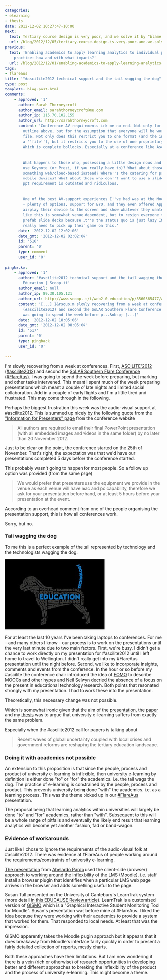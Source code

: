 ```yaml
---
categories:
- elearning
- thesis
date: 2012-12-02 10:27:47+10:00
next:
  text: Tertiary course design is very poor, and we solve it by "blame the teacher"
  url: /blog/2012/12/05/tertiary-course-design-is-very-poor-and-we-solve-it-by-blame-the-teacher/
previous:
  text: 'Enabling academics to apply learning analytics to individual pedagogical
    practice: how and with what impacts?'
  url: /blog/2012/12/01/enabling-academics-to-apply-learning-analytics-to-individual-pedagogical-practice-how-and-with-what-impacts-2/
tags:
- flareaus
title: '"#ascilite2012 technical support and the tail wagging the dog"'
type: post
template: blog-post.html
comments:
    - approved: '1'
      author: Sarah Thorneycroft
      author_email: sarahthorneycroft@me.com
      author_ip: 115.70.102.155
      author_url: http://sarahthorneycroft.com
      content: 'Conference AV requirements irk me no end. Not only for the reasons you
        outline above, but for the assumption that everyone will be working with a Powerpoint
        file. Not only does this restrict you to one format (and the inflexible use of
        a ''file''), but it restricts you to the use of one proprietary piece of software.
        Which is complete bollocks. Especially at a conference like Ascilite.
    
    
        What happens to those who, possessing a little design nous and a Mac, want to
        use Keynote (or Prezi, if you really have to)? What about those who want to use
        something web/cloud-based instead? Where''s the catering for presentation from
        mobile devices? What about those who don''t want to use a slideshow at all? The
        ppt requirement is outdated and ridiculous.
    
    
        One of the best AV-support experiences I''ve had was at the Moodlemoot this year
        - plenty of options, support for BYO, and they even offered Apple TVs so one could
        airplay their device to the screen and show whatever they wanted. I realise stuff
        like this is somewhat venue-dependent, but to resign everyone to the use of Microsofted
        prefab slide decks because it''s the status quo is just lazy IMHO. Edtech conferences
        really need to pick up their game on this.'
      date: '2012-12-02 12:02:06'
      date_gmt: '2012-12-02 02:02:06'
      id: '516'
      parent: '0'
      type: comment
      user_id: '0'
    
pingbacks:
    - approved: '1'
      author: '#ascilite2012 technical support and the tail wagging the&nbsp;dog | Web2.0
        Education | Scoop.it'
      author_email: null
      author_ip: 89.30.105.121
      author_url: http://www.scoop.it/t/web2-0-education/p/3560365477/ascilite2012-technical-support-and-the-tail-wagging-the-dog
      content: '[...] I&rsquo;m slowly recovering from a week at conferences. First, ASCILITE&rsquo;2012
        (#ascilite2012) and second the SoLAR Southern Flare Conference (#FlareAus). I
        was going to spend the week before p...&nbsp; [...]'
      date: '2012-12-02 18:05:06'
      date_gmt: '2012-12-02 08:05:06'
      id: '517'
      parent: '0'
      type: pingback
      user_id: '0'
    
---
```

I'm slowly recovering from a week at conferences. First, [ASCILITE'2012 (#ascilite2012)](http://www.ascilite2012.org/home) and second the [SoLAR Southern Flare Conference (#FlareAus)](http://epress.lib.uts.edu.au/conferences/index.php/SoLAR/SSFC12). I was going to spend the week before preparing, but marking and other tasks intervened. This meant I spent much of the week preparing presentations which meant a couple of late nights and limited social collaboration. Add in a couple of early flights and I'm a little tired and frustrated. This may come through in the following.

Perhaps the biggest frustration this week was the audio-visual support at #ascilite2012. This is summed up nicely by the following quote from the ["Information for Presenters" page](http://www.ascilite2012.org/information-for-presenters) from the conference website

> All authors are required to email their final PowerPoint presentation (with all embedded images and videos in the same folder) by no later than 20 November 2012.

Just to be clear on the point, the conference started on the 25th of November. That's right, the expectation was that we'd have our presentations completed 5 days before the conference started.

This probably wasn't going to happen for most people. So a follow up option was provided (from the same page)

> We would prefer that presenters use the equipment we provide in the venue as each venue will have mac and pc capability, therefore we ask for your presentation before hand, or at least 5 hours before your presentation at the event.

According to an overhead comment from one of the people organising the presentation support, this is how all conferences work.

Sorry, but no.

### Tail wagging the dog

To me this is a perfect example of the tail represented by technology and the technologists wagging the dog.

[![Edu Doggy](images/8235400311_3b1215e44e_n.jpg)](http://www.flickr.com/photos/david_jones/8235400311/ "Edu Doggy by David T Jones, on Flickr")

For at least the last 10 years I've been taking laptops to conferences. For me - and many others I know - our process is to work on the presentations until the very last minute due to two main factors. First, we're busy. I didn't get a chance to work directly on my presentation for #ascilite2012 until I left home to travel to Wellington. I didn't really get into my #FlareAus presentation until the night before. Second, we like to incorporate insights, comments and events from the conference. In the hour or so before my #ascilite the conference chair introduced the idea of [FOMO](http://www.statravel.com.au/fomo-guide.htm) to describe MOOCs and other hypes and Neil Selwyn decried the absence of a focus on the present in educational technology research. Both points that resonated strongly with my presentation. I had to work these into the presentation.

Theoretically, this necessary change was not possible.

Which is somewhat ironic given that the aim of the [presentation](/blog/2012/11/26/the-life-and-death-of-webfuse-whats-wrong-with-industrial-e-learning-and-how-to-fix-it/), the [paper](/blog/the-life-and-death-of-webfuse-principles-for-learning-and-leading-into-the-future/) and my [thesis](/blog/research/phd-thesis/) was to argue that university e-learning suffers from exactly the same problem.

Especially when the #ascilite2012 call for papers is talking about

> Recent waves of global uncertainty coupled with local crises and government reforms are reshaping the tertiary education landscape.

### Doing it with academics not possible

An extension to this proposition is that since the people, process and product of university e-learning is inflexible, then university e-learning by definition is either done "to" or "for" the academics. i.e. the tail wags the dog. The practice of e-learning is constrained by the people, process and product. This prevents university being done "with" the academics. i.e. as a learning process. This was the theme picked up in our [#FlareAus presentation](/blog/2012/11/29/moving-beyond-a-fashion-likely-paths-and-pitfalls-for-learning-analytics-2/).

The proposal being that learning analytics within universities will largely be done "to" and "for" academics, rather than "with". Subsequent to this will be a whole range of pitfalls and eventually the likely end result that learning analytics will become yet another fashion, fad or band-wagon.

### Evidence of workarounds

Just like I chose to ignore the requirements of the audio-visual folk at #ascilite2012. There was evidence at #FlareAus of people working around the requirements/constraints of university e-learning.

[The presentation](http://www.slideshare.net/abelardo_pardo/flip-with-care) from [Abelardo Pardo](https://twitter.com/abelardopardo) used the client-side (browser) approach to working around the inflexibility of the LMS (Moodle). i.e. staff install a browser plugin that identifies when a particular LMS web page arrives in the browser and adds something useful to the page.

Susan Tull presented on the University of Cantebury's LearnTrak system (more detail [in this EDUCAUSE Review article](http://www.educause.edu/ero/article/trak-first-steps-learning-analytics)). LearnTrak is a customised version of [GISMO](http://gismo.sourceforge.net/) which is a "Graphical Interactive Student Monitoring Tool for Moodle". Susan's presentation was before mine at #FlareAus. I liked the idea because they were working with their academics to provide a system that worked for them. That responded to local needs. At least that was the impression.

GISMO apparently takes the Moodle plugin approach but it appears that it does breakaway from Moodle's interface fairly quickly in order to present a fairly detailed collection of reports, mostly charts.

Both these approaches have their limitations. But I am now wondering if there is a vein (rich or otherwise) of research opportunities in developing better and different approaches to breaking the inflexibility of the product and the process of university e-learning. This might become a theme.